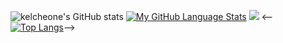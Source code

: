 
![kelcheone's GitHub stats](https://github-readme-stats.vercel.app/api?username=kelcheone&show_icons=true&theme=chartreuse-dark)
[![My GitHub Language Stats](https://github-readme-stats.vercel.app/api/top-langs/?username=kelcheone&langs_count=7&theme=chartreuse-dark)]()
![](https://visitor-badge.laobi.icu/badge?page_id=kelcheone.kelcheone)
<--[![Top Langs](https://github-readme-stats.vercel.app/api/top-langs/?username=kelcheone&layout=compact&theme=chartreuse-dark)](https://github.com/kelcheone/github-readme-stats)-->



<!---
kelcheone/kelcheone is a ✨ special ✨ repository because its `README.md` (this file) appears on your GitHub profile.
You can click the Preview link to take a look at your changes.
--->
